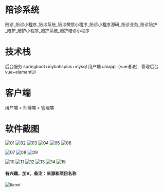 # 陪诊系统

陪诊_陪诊小程序_陪诊系统_陪诊微信小程序_陪诊小程序源码_陪诊业务_陪诊陪护_陪护_陪护小程序_陪护系统_陪护陪诊小程序

# 技术栈

后台服务 springboot+mybatisplus+mysql
用户端 uniapp（vue语法）
管理后台 vue+elementUi

# 客户端

 用户端 + 师傅端 + 管理端

 # 软件截图

![01](https://github.com/user-attachments/assets/3146c0f5-ea8c-4a19-8375-faa20a2be197)
![02](https://github.com/user-attachments/assets/55cece04-69ea-4bd0-987c-1e41fd80b445)
![03](https://github.com/user-attachments/assets/94039e29-95ca-4601-becd-006f6dfb2d52)
![04](https://github.com/user-attachments/assets/1f804699-7167-43a0-a38d-9b475f7dcf5b)
![05](https://github.com/user-attachments/assets/103ba322-7f22-4722-8f81-1a1114d3e7c2)
![06](https://github.com/user-attachments/assets/fb8af602-55ef-461d-8416-9befb2d751f9)

![07](https://github.com/user-attachments/assets/46a14044-32c4-4ba2-ba0c-0b427d7e838d)
![08](https://github.com/user-attachments/assets/4f21b386-7d28-4503-b8b0-897cdbb13efc)
![09](https://github.com/user-attachments/assets/ce9863fd-8de0-4a5b-9f0d-0171189a8ed9)

![10](https://github.com/user-attachments/assets/77f5a947-070a-457c-a9ff-052accbf0b4f)
![11](https://github.com/user-attachments/assets/10ccfeed-bd08-4b68-bace-32edaf41e6e8)
![12](https://github.com/user-attachments/assets/142708ec-d021-4c3a-993c-39daa2d1da6b)
![13](https://github.com/user-attachments/assets/65afcba2-e4ad-4b18-a1eb-0ad5d22fcb9e)
![14](https://github.com/user-attachments/assets/a2f31a11-36c7-47e6-ab8f-b8216c35d30a)
![15](https://github.com/user-attachments/assets/be4bb375-b772-4824-9d9a-d4ca33a675b7)

#### 有兴趣，加V，备注：来源和项目名称

![lianxi](https://github.com/user-attachments/assets/34a763ad-deae-4701-8c6d-d9f53e702892)


